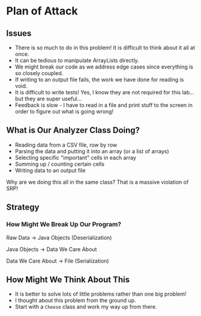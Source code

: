# Plan of Attack

## Issues

* There is so much to do in this problem! It is difficult to think about it all at once.
* It can be tedious to manipulate ArrayLists directly.
* We might break our code as we address edge cases since everything is so closely coupled.
* If writing to an output file fails, the work we have done for reading is void.
* It is difficult to write tests! Yes, I know they are not required for this lab... but they are super useful...
* Feedback is slow - I have to read in a file and print stuff to the screen in order to figure out what is going wrong!

## What is Our Analyzer Class Doing?

* Reading data from a CSV file, row by row
* Parsing the data and putting it into an array (or a list of arrays)
* Selecting specific "important" cells in each array
* Summing up / counting certain cells
* Writing data to an output file

Why are we doing this all in the same class? That is a massive violation of SRP!

## Strategy

### How Might We Break Up Our Program?

Raw Data -> Java Objects (Deserialization)

Java Objects -> Data We Care About

Data We Care About -> File (Serialization)

## How Might We Think About This

* It is better to solve lots of little problems rather than one big problem!
* I thought about this problem from the ground up.
* Start with a `Cheese` class and work my way up from there.
